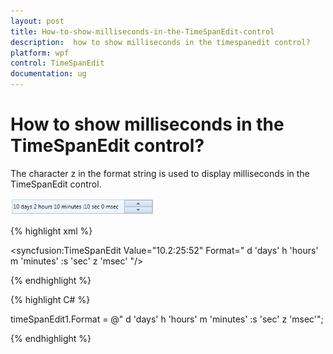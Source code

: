 ```yaml
---
layout: post
title: How-to-show-milliseconds-in-the-TimeSpanEdit-control
description:  how to show milliseconds in the timespanedit control?
platform: wpf
control: TimeSpanEdit
documentation: ug
---
```


#  How to show milliseconds in the TimeSpanEdit control?

The character z in the format string is used to display milliseconds in the TimeSpanEdit control. 

![](How-to-show-milliseconds-in-the-TimeSpanEdit-control_images/How-to-show-milliseconds-in-the-TimeSpanEdit-control_img1.png)

{% highlight xml %}

<syncfusion:TimeSpanEdit Value="10.2:25:52" Format=" d 'days' h 'hours' m 'minutes' :s 'sec' z 'msec' "/>

{% endhighlight %}

{% highlight C# %}

timeSpanEdit1.Format = @" d 'days' h 'hours' m 'minutes' :s 'sec' z 'msec'";

{% endhighlight %}





